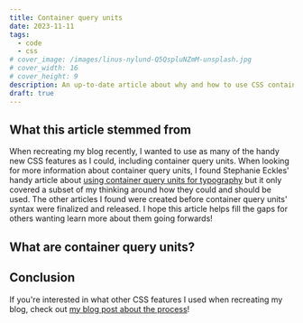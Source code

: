 ```yaml
---
title: Container query units
date: 2023-11-11
tags:
  - code
  - css
# cover_image: /images/linus-nylund-Q5QspluNZmM-unsplash.jpg
# cover_width: 16
# cover_height: 9
description: An up-to-date article about why and how to use CSS container query units.
draft: true
---
```


## What this article stemmed from

When recreating my blog recently, I wanted to use as many of the handy new CSS features as I could, including container query units. When looking for more information about container query units, I found Stephanie Eckles' handy article about [using container query units for typography](https://moderncss.dev/container-query-units-and-fluid-typography/) but it only covered a subset of my thinking around how they could and should be used. The other articles I found were created before container query units' syntax were finalized and released. I hope this article helps fill the gaps for others wanting learn more about them going forwards!

## What are container query units?

## Conclusion

If you're interested in what other CSS features I used when recreating my blog, check out [my blog post about the process](/blog/blog-refresh-2023)!
